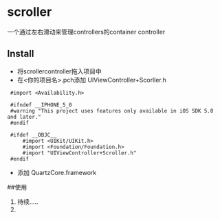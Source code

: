 # scroller
一个通过左右滑动来管理controllers的container controller
## Install

* 将scrollercontroller拖入项目中
* 在<你的项目名>.pch添加 UIViewController+Scorller.h

```
 #import <Availability.h>

 #ifndef __IPHONE_5_0
 #warning "This project uses features only available in iOS SDK 5.0 and later."
 #endif

 #ifdef __OBJC__
     #import <UIKit/UIKit.h>
     #import <Foundation/Foundation.h>
     #import "UIViewController+Scroller.h"
 #endif
```
* 添加 QuartzCore.framework

##使用
1. 待续…..
2. 

 
